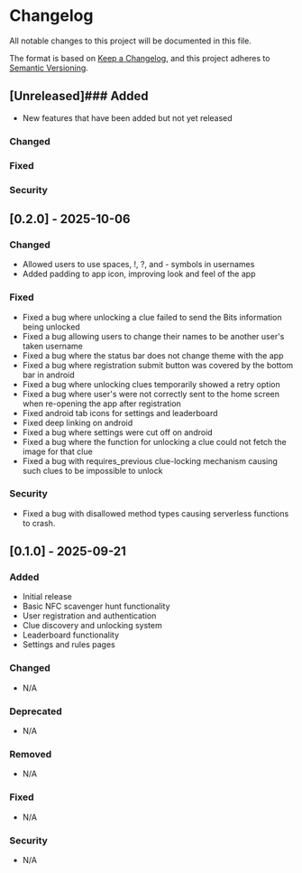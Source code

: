 # Changelog

All notable changes to this project will be documented in this file.

The format is based on [Keep a Changelog](https://keepachangelog.com/en/1.0.0/),
and this project adheres to [Semantic Versioning](https://semver.org/spec/v2.0.0.html).

## [Unreleased]### Added

- New features that have been added but not yet released

### Changed

### Fixed

### Security

## [0.2.0] - 2025-10-06

### Changed

- Allowed users to use spaces, !, ?, and - symbols in usernames
- Added padding to app icon, improving look and feel of the app

### Fixed

- Fixed a bug where unlocking a clue failed to send the Bits information being unlocked
- Fixed a bug allowing users to change their names to be another user's taken username
- Fixed a bug where the status bar does not change theme with the app
- Fixed a bug where registration submit button was covered by the bottom bar in android
- Fixed a bug where unlocking clues temporarily showed a retry option
- Fixed a bug where user's were not correctly sent to the home screen when re-opening the app after registration
- Fixed android tab icons for settings and leaderboard
- Fixed deep linking on android
- Fixed a bug where settings were cut off on android
- Fixed a bug where the function for unlocking a clue could not fetch the image for that clue
- Fixed a bug with requires_previous clue-locking mechanism causing such clues to be impossible to unlock

### Security

- Fixed a bug with disallowed method types causing serverless functions to crash.

## [0.1.0] - 2025-09-21

### Added

- Initial release
- Basic NFC scavenger hunt functionality
- User registration and authentication
- Clue discovery and unlocking system
- Leaderboard functionality
- Settings and rules pages

### Changed

- N/A

### Deprecated

- N/A

### Removed

- N/A

### Fixed

- N/A

### Security

- N/A
